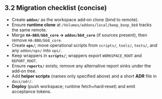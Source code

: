 ## 3.2 Migration checklist (concise)

* Create **`addon/`** as the workspace add‑on clone (bind to remote).
* Ensure **runtime clone** at `/Volumes/addons/local/beep_boop_bb8` tracks the same remote.
* Merge **`HA-BB8/bb8_core` → `addon/bb8_core`** (if sources present), then remove `HA-BB8/bb8_core`.
* Create **`ops/`**; move operational scripts from `scripts/`, `tools/`, `tests/`, and any `addon/ops/` into `ops/`.
* Keep wrappers in **`scripts/`**; wrappers export `WORKSPACE_ROOT` and `REPORT_ROOT`.
* Ensure **`reports/`** exists; remove any alternative report sinks under the add‑on tree.
* Add **helper scripts** (names only specified above) and a short **ADR** file in `docs/adr/`.
* **Deploy** (push workspace; runtime fetch+hard‑reset) and emit acceptance tokens.
